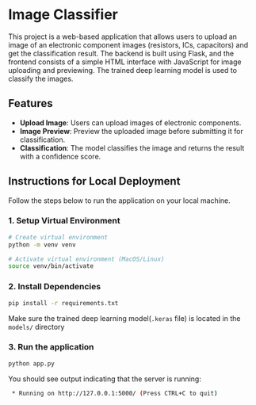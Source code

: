 # Image Classifier

This project is a web-based application that allows users to upload an image of an electronic component images (resistors, ICs, capacitors) and get the classification result. The backend is built using Flask, and the frontend consists of a simple HTML interface with JavaScript for image uploading and previewing. The trained deep learning model is used to classify the images.

## Features

- **Upload Image**: Users can upload images of electronic components.
- **Image Preview**: Preview the uploaded image before submitting it for classification.
- **Classification**: The model classifies the image and returns the result with a confidence score.

## Instructions for Local Deployment

Follow the steps below to run the application on your local machine.

### 1. Setup Virtual Environment
```bash
# Create virtual environment
python -m venv venv

# Activate virtual environment (MacOS/Linux)
source venv/bin/activate
```

### 2. Install Dependencies
```bash
pip install -r requirements.txt
```
Make sure the trained deep learning model(``.keras`` file) is located in the ``models/`` directory
### 3. Run the application
```bash
python app.py
```

You should see output indicating that the server is running:
```bash
 * Running on http://127.0.0.1:5000/ (Press CTRL+C to quit)
```